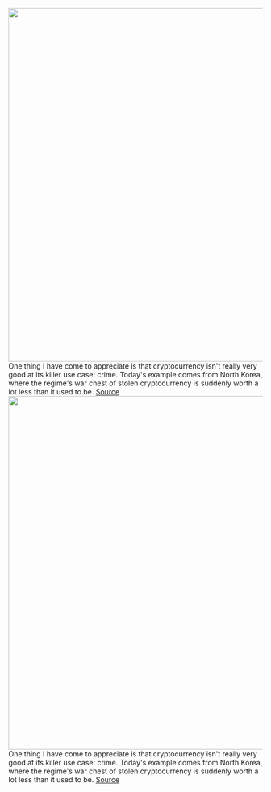 <img src='https://cdn.vox-cdn.com/thumbor/G9NtDIgxlIG0ia9HDZXzoESE-Uc=/0x0:2040x1360/1200x800/filters:focal(857x517:1183x843)/cdn.vox-cdn.com/uploads/chorus_image/image/71031064/jbareham_180313_1777__bitcoin_cryptocurrency_0003.0.jpg' width='700px' /><br/>
One thing I have come to appreciate is that cryptocurrency isn't really very good at its killer use case: crime. Today's example comes from North Korea, where the regime's war chest of stolen cryptocurrency is suddenly worth a lot less than it used to be.
<a href='https://www.theverge.com/2022/6/29/23188795/north-korea-crypto-losers-down-bad'> Source <a/><img src='https://cdn.vox-cdn.com/thumbor/G9NtDIgxlIG0ia9HDZXzoESE-Uc=/0x0:2040x1360/1200x800/filters:focal(857x517:1183x843)/cdn.vox-cdn.com/uploads/chorus_image/image/71031064/jbareham_180313_1777__bitcoin_cryptocurrency_0003.0.jpg' width='700px' /><br/>
One thing I have come to appreciate is that cryptocurrency isn't really very good at its killer use case: crime. Today's example comes from North Korea, where the regime's war chest of stolen cryptocurrency is suddenly worth a lot less than it used to be.
<a href='https://www.theverge.com/2022/6/29/23188795/north-korea-crypto-losers-down-bad'> Source <a/>